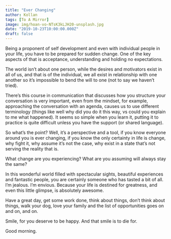 ```yaml
---
title: "Ever Changing"
author: Kollan
tags: [To A Mirror]
image: img/hoan-vo-NTsK3kLJH20-unsplash.jpg
date: "2019-10-23T10:00:00.000Z"
draft: false
---
```


Being a proponent of self development and even with individual people in your life, you have to be prepared for sudden change. One of the key aspects of that is acceptance, understanding and holding no expectations.

The world isn’t about one person, while the desires and motivators exist in all of us, and that is of the individual, we all exist in relationship with one another so it’s impossible to bend the will to one (not to say we haven’t tried).

There’s this course in communication that discusses how you structure your conversation is very important, even from the mindset, for example, approaching the conversation with an agenda, causes us to use different terminology (things like well why did you do it this way, vs could you explain to me what happened). It seems so simple when you learn it, putting it to practice is quite difficult unless you have the support (or shared language).

So what’s the point? Well, it’s a perspective and a tool, if you know everyone around you is ever changing, if you know the only certainty in life is change, why fight it, why assume it’s not the case, why exist in a state that’s not serving the reality that is.

What change are you experiencing? What are you assuming will always stay the same?

In this wonderful world filled with spectacular sights, beautiful experiences and fantastic people, you are certainly someone who has tasted a bit of all. I’m jealous. I’m envious. Because your life is destined for greatness, and even this little glimpse, is absolutely awesome.

Have a great day, get some work done, think about things, don’t think about things, walk your dog, love your family and the list of opportunities goes on and on, and on.

Smile, for you deserve to be happy. And that smile is to die for.

Good morning.


